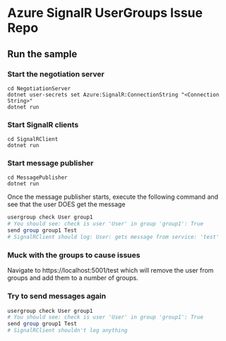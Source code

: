 Azure SignalR UserGroups Issue Repo 
=================================

## Run the sample

### Start the negotiation server

```
cd NegotiationServer
dotnet user-secrets set Azure:SignalR:ConnectionString "<Connection String>"
dotnet run
```

### Start SignalR clients

```
cd SignalRClient
dotnet run
```

### Start message publisher

```
cd MessagePublisher
dotnet run
```

Once the message publisher starts, execute the following command and see that the user DOES get the message

```powershell
usergroup check User group1 
# You should see: check is user 'User' in group 'group1': True
send group group1 Test
# SignalRClient should log: User: gets message from service: 'test'
```

### Muck with the groups to cause issues

Navigate to https://localhost:5001/test which will remove the user from groups and add them to a number of groups.

### Try to send messages again

```powershell
usergroup check User group1 
# You should see: check is user 'User' in group 'group1': True
send group group1 Test
# SignalRClient shouldn't log anything
```
